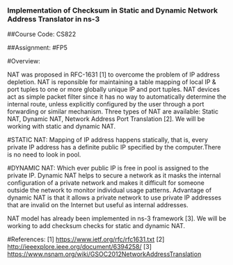### Implementation of Checksum in Static and Dynamic Network Address Translator in ns-3

##Course Code: CS822

##Assignment: #FP5

#Overview:

NAT was proposed in RFC-1631 [1] to overcome the problem of IP address depletion. NAT is reponsible for maintaining a table mapping of local IP & port tuples to one or more globally unique IP and port tuples. NAT devices act as simple packet filter since it has no way to automatically determine the internal route, unless explicitly configured by the user through a port forwarding or similar mechanism. Three types of NAT are available: Static NAT, Dynamic NAT, Network Address Port Translation [2]. We will be working with static and dynamic NAT.

#STATIC NAT: Mapping of IP address happens statically, that is, every private IP address has a definite public IP specified by the computer.There is no need to look in pool.

#DYNAMIC NAT: Which ever public IP is free in pool is assigned to the private IP. Dynamic NAT helps to secure a network as it masks the internal configuration of a private network and makes it difficult for someone outside the network to monitor individual usage patterns. Advantage of dynamic NAT is that it allows a private network to use private IP addresses that are invalid on the Internet but useful as internal addresses.

NAT model has already been implemented in ns-3 framework [3].
We will be working to add checksum checks for static and dynamic NAT.


#References:
[1] https://www.ietf.org/rfc/rfc1631.txt
[2] http://ieeexplore.ieee.org/document/6394258/
[3] https://www.nsnam.org/wiki/GSOC2012NetworkAddressTranslation
